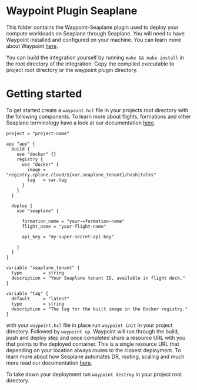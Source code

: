 # Waypoint Plugin Seaplane

This folder contains the Waypoint-Seaplane plugin used to deploy your compute workloads on Seaplane through Seaplane. You will need to have Waypoint installed and configured on your machine. You can learn more about Waypoint [here](https://developer.hashicorp.com/waypoint/tutorials/get-started-docker/get-started-install).

You can build the integration yourself by running `make && make install` in the root directory of the integration. Copy the compiled executable to project root directory or the waypoint plugin directory.


# Getting started 

To get started create a `waypoint.hcl` file in your projects root directory with the following components. To learn more about flights, formations and other Seaplane terminology have a look at our documentation [here](https://developers.seaplane.io/docs/compute/terminology/compute-flights).

```
project = "project-name"

app "app" {
  build {
    use "docker" {}
    registry {
      use "docker" {
        image = "registry.cplane.cloud/${var.seaplane_tenant}/hashitalks"
        tag   = var.tag
      }
    }
  }

  deploy {
    use "seaplane" {

      formation_name = "your-=formation-name"
      flight_name = "your-flight-name"

      api_key = "my-super-secret-api-key"

    }
  }
}

variable "seaplane_tenant" {
  type        = string
  description = "Your Seaplane tenant ID, available in flight deck."
}

variable "tag" {
  default     = "latest"
  type        = string
  description = "The tag for the built image in the Docker registry."
}
```

with your `waypoint.hcl` file in place run `waypoint init` in your project directory. Followed by `waypoint up`. Waypoint will run through the build, push and deploy step and once completed share a resource URL with you that points to the deployed container. This is a single resource URL that depending on your location always routes to the closest deployment. To learn more about how Seaplane automates DR, routing, scaling and much more read our documentation [here](https://developers.seaplane.io/docs/compute/compute-intro).

To take down your deployment run `waypoint destroy` in your project root directory.
